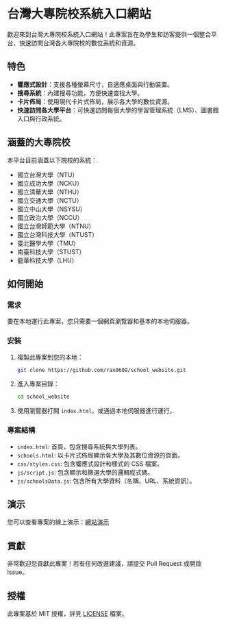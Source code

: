 # 台灣大專院校系統入口網站

歡迎來到台灣大專院校系統入口網站！此專案旨在為學生和訪客提供一個整合平台，快速訪問台灣各大專院校的數位系統和資源。

## 特色

- **響應式設計**：支援各種螢幕尺寸，自適應桌面與行動裝置。
- **搜尋系統**：內建搜尋功能，方便快速查找大學。
- **卡片佈局**：使用現代卡片式佈局，展示各大學的數位資源。
- **快速訪問各大學平台**：可快速訪問每個大學的學習管理系統（LMS）、圖書館入口與行政系統。

## 涵蓋的大專院校

本平台目前涵蓋以下院校的系統：
- 國立台灣大學（NTU）
- 國立成功大學（NCKU）
- 國立清華大學（NTHU）
- 國立交通大學（NCTU）
- 國立中山大學（NSYSU）
- 國立政治大學（NCCU）
- 國立台灣師範大學（NTNU）
- 國立台灣科技大學（NTUST）
- 臺北醫學大學（TMU）
- 南臺科技大學（STUST）
- 龍華科技大學（LHU）

## 如何開始

### 需求

要在本地運行此專案，您只需要一個網頁瀏覽器和基本的本地伺服器。

### 安裝

1. 複製此專案到您的本地：
   ```bash
   git clone https://github.com/rax0609/school_website.git
   ```

2. 進入專案目錄：
   ```bash
   cd school_website
   ```

3. 使用瀏覽器打開 `index.html`，或通過本地伺服器進行運行。

### 專案結構

- `index.html`: 首頁，包含搜尋系統與大學列表。
- `schools.html`: 以卡片式佈局顯示各大學及其數位資源的頁面。
- `css/styles.css`: 包含響應式設計和樣式的 CSS 檔案。
- `js/script.js`: 包含顯示和篩選大學的邏輯程式碼。
- `js/schoolsData.js`: 包含所有大學資料（名稱、URL、系統資訊）。

## 演示

您可以查看專案的線上演示：[網站演示](https://school.futuracept.com/)

## 貢獻

非常歡迎您貢獻此專案！若有任何改進建議，請提交 Pull Request 或開啟 Issue。

## 授權

此專案基於 MIT 授權，詳見 [LICENSE](LICENSE) 檔案。
